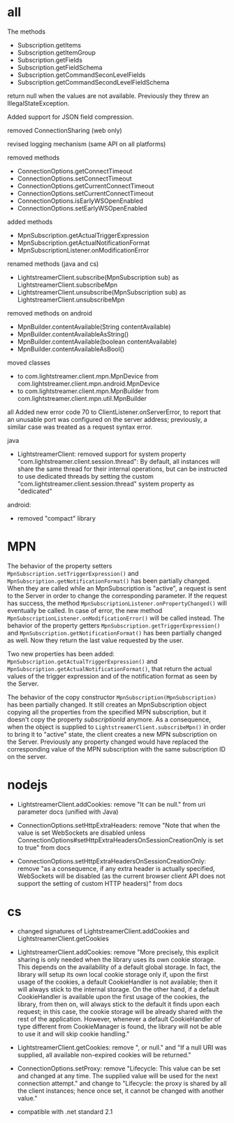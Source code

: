 
# all

The methods 

- Subscription.getItems
- Subscription.getItemGroup
- Subscription.getFields
- Subscription.getFieldSchema
- Subscription.getCommandSeconLevelFields
- Subscription.getCommandSecondLevelFieldSchema 

return null when the values are not available. 
Previously they threw an IllegalStateException.

Added support for JSON field compression.

removed ConnectionSharing (web only)

revised logging mechanism (same API on all platforms)

removed methods
- ConnectionOptions.getConnectTimeout
- ConnectionOptions.setConnectTimeout
- ConnectionOptions.getCurrentConnectTimeout
- ConnectionOptions.setCurrentConnectTimeout
- ConnectionOptions.isEarlyWSOpenEnabled
- ConnectionOptions.setEarlyWSOpenEnabled

added methods
- MpnSubscription.getActualTriggerExpression
- MpnSubscription.getActualNotificationFormat
- MpnSubscriptionListener.onModificationError

renamed methods (java and cs)
- LightstreamerClient.subscribe(MpnSubscription sub) as LightstreamerClient.subscribeMpn
- LightstreamerClient.unsubscribe(MpnSubscription sub) as LightstreamerClient.unsubscribeMpn

removed methods on android
- MpnBuilder.contentAvailable(String contentAvailable)
- MpnBuilder.contentAvailableAsString()
- MpnBuilder.contentAvailable(boolean contentAvailable)
- MpnBuilder.contentAvailableAsBool()

moved classes
- to com.lightstreamer.client.mpn.MpnDevice from com.lightstreamer.client.mpn.android.MpnDevice
- to com.lightstreamer.client.mpn.MpnBuilder from com.lightstreamer.client.mpn.util.MpnBuilder

all
Added new error code 70 to ClientListener.onServerError, to report that an unusable port was configured on the server address; previously, a similar case was treated as a request syntax error.

java
- LightstreamerClient: removed support for system property "com.lightstreamer.client.session.thread": By default, all instances will share the same thread for their internal operations, but can be instructed to use dedicated threads by setting the custom "com.lightstreamer.client.session.thread" system property as "dedicated"

android:
- removed "compact" library

# MPN

The behavior of the property setters `MpnSubscription.setTriggerExpression()` and `MpnSubscription.getNotificationFormat()` has been partially changed. When they are called while an MpnSubscription is "active", a request is sent to the Server in order to change the corresponding parameter. If the request has success, the method `MpnSubscriptionListener.onPropertyChanged()` will eventually be called. In case of error, the new method `MpnSubscriptionListener.onModificationError()` will be called instead.
The behavior of the property getters `MpnSubscription.getTriggerExpression()` and `MpnSubscription.getNotificationFormat()` has been partially changed as well. Now they return the last value requested by the user.

Two new properties has been added: `MpnSubscription.getActualTriggerExpression()` and `MpnSubscription.getActualNotificationFormat()`, that return the actual values of the trigger expression and of the notification format as seen by the Server.  

The behavior of the copy constructor `MpnSubscription(MpnSubscription)` has been partially changed. It still creates an MpnSubscription object copying all the properties from the specified MPN subscription, but it doesn't copy the property *subscriptionId* anymore. As a consequence, when the object is supplied to `LightstreamerClient.subscribeMpn()` in order to bring it to "active" state, the client creates a new MPN subscription on the Server. Previously any property changed would have replaced the corresponding value of the MPN subscription with the same subscription ID on the server.

# nodejs

- LightstreamerClient.addCookies: remove "It can be null." from uri parameter docs (unified with Java)

- ConnectionOptions.setHttpExtraHeaders: remove "Note that when the value is set WebSockets are disabled unless ConnectionOptions#setHttpExtraHeadersOnSessionCreationOnly is set to true" from docs
- ConnectionOptions.setHttpExtraHeadersOnSessionCreationOnly: remove "as a consequence, if any extra header is actually specified, WebSockets will be disabled (as the current browser client API does not support the setting of custom HTTP headers)" from docs

# cs

- changed signatures of LightstreamerClient.addCookies and LightstreamerClient.getCookies

- LightstreamerClient.addCookies: remove "More precisely, this explicit sharing is only needed when the library uses its own cookie storage. This depends on the availability of a default global storage.
In fact, the library will setup its own local cookie storage only if, upon the first usage of the cookies, a default CookieHandler is not available; then it will always stick to the internal storage.
On the other hand, if a default CookieHandler is available upon the first usage of the cookies, the library, from then on, will always stick to the default it finds upon each request; in this case, the cookie storage will be already shared with the rest of the application. However, whenever a default CookieHandler of type different from CookieManager is found, the library will not be able to use it and will skip cookie handling."

- LightstreamerClient.getCookies: remove ", or null." and "If a null URI was supplied, all available non-expired cookies will be returned."

- ConnectionOptions.setProxy: remove "Lifecycle: This value can be set and changed at any time. The supplied value will be used for the next connection attempt." and change to "Lifecycle: the proxy is shared by all the client instances; hence once set, it cannot be changed with another value."

- compatible with .net standard 2.1